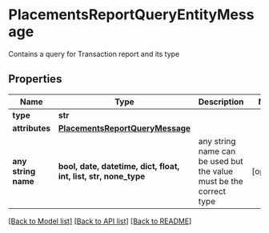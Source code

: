 # PlacementsReportQueryEntityMessage

Contains a query for Transaction report and its type

## Properties
Name | Type | Description | Notes
------------ | ------------- | ------------- | -------------
**type** | **str** |  | 
**attributes** | [**PlacementsReportQueryMessage**](PlacementsReportQueryMessage.md) |  | 
**any string name** | **bool, date, datetime, dict, float, int, list, str, none_type** | any string name can be used but the value must be the correct type | [optional]

[[Back to Model list]](../README.md#documentation-for-models) [[Back to API list]](../README.md#documentation-for-api-endpoints) [[Back to README]](../README.md)


